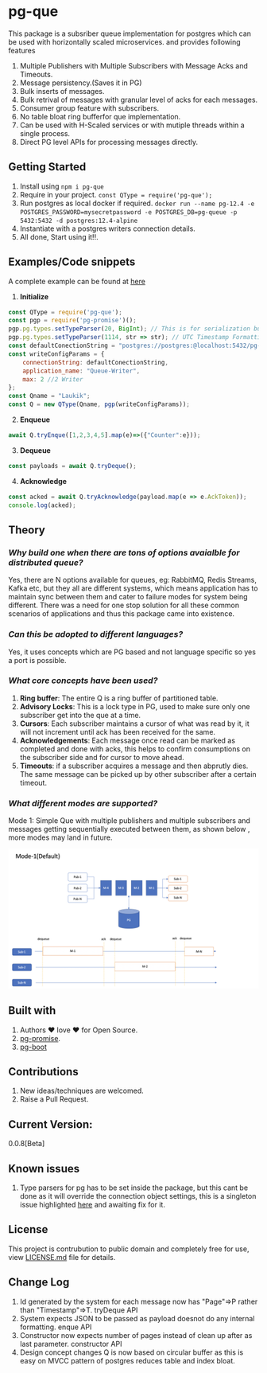 # pg-que

This package is a subsriber queue implementation for postgres which can be used with horizontally scaled microservices. and provides following features
1. Multiple Publishers with Multiple Subscribers with Message Acks and Timeouts.
3. Message persistency.(Saves it in PG)
4. Bulk inserts of messages.
5. Bulk retrival of messages with granular level of acks for each messages.
6. Consumer group feature with subscribers.
7. No table bloat ring bufferfor que implementation.
8. Can be used with H-Scaled services or with mutiple threads within a single process.
9. Direct PG level APIs for processing messages directly.

## Getting Started

1. Install using `npm i pg-que`
2. Require in your project. `const QType = require('pg-que');`
3. Run postgres as local docker if required. `docker run --name pg-12.4 -e POSTGRES_PASSWORD=mysecretpassword -e POSTGRES_DB=pg-queue -p 5432:5432 -d postgres:12.4-alpine`
4. Instantiate with a postgres writers connection details. 
5. All done, Start using it!!.

## Examples/Code snippets

A complete example can be found at [here](https://raw.githubusercontent.com/LRagji/pg-queue/master/examples/default.js)

1. **Initialize**
```javascript
const QType = require('pg-que');
const pgp = require('pg-promise')();
pgp.pg.types.setTypeParser(20, BigInt); // This is for serialization bug of BigInts as strings.
pgp.pg.types.setTypeParser(1114, str => str); // UTC Timestamp Formatting Bug, 1114 is OID for timestamp in Postgres.
const defaultConectionString = "postgres://postgres:@localhost:5432/pg-queue";
const writeConfigParams = {
    connectionString: defaultConectionString,
    application_name: "Queue-Writer",
    max: 2 //2 Writer
};
const Qname = "Laukik";
const Q = new QType(Qname, pgp(writeConfigParams));
```

2. **Enqueue**
```javascript
await Q.tryEnque([1,2,3,4,5].map(e)=>({"Counter":e}));
```
3. **Dequeue**
```javascript
const payloads = await Q.tryDeque();
```
4. **Acknowledge**
```javascript
const acked = await Q.tryAcknowledge(payload.map(e => e.AckToken));
console.log(acked);
```

## Theory

### *Why build one when there are tons of options avaialble for distributed queue?*
Yes, there are N options available for queues, eg: RabbitMQ, Redis Streams, Kafka etc, but they all are different systems, which means application has to maintain sync between them and cater to failure modes for system being different. There was a need for one stop solution for all these common scenarios of applications and thus this package came into existence.

### *Can this be adopted to different languages?*
Yes, it uses concepts which are PG based and not language specific so yes a port is possible.

### *What core concepts have been used?*
1. **Ring buffer**: The entire Q is a ring buffer of partitioned table. 
2. **Advisory Locks**: This is a lock type in PG, used to make sure only one subscriber get into the que at a time.
3. **Cursors**: Each subscriber maintains a cursor of what was read by it, it will not increment until ack has been received for the same.
4. **Acknowledgements**: Each message once read can be marked as completed and done with acks, this helps to confirm consumptions on the subscriber side and for cursor to move ahead.
5. **Timeouts**: if a subscriber acquires a message and then abprutly dies. The same message can be picked up by other subscriber after a certain timeout.

### *What different modes are supported?*
Mode 1: Simple Que with multiple publishers and multiple subscribers and messages getting sequentially executed between them, as shown below , more modes may land in future.

![Mode-1](./docs/Mode1.png)

## Built with

1. Authors :heart: love :heart: for Open Source.
2. [pg-promise](https://www.npmjs.com/package/pg-promise).
3. [pg-boot](https://www.npmjs.com/package/pg-boot)

## Contributions

1. New ideas/techniques are welcomed.
2. Raise a Pull Request.

## Current Version:
0.0.8[Beta]

## Known issues
1. Type parsers for pg has to be set inside the package, but this cant be done as it will override the connection object settings, this is a singleton issue highlighted [here](https://github.com/brianc/node-postgres/issues/2363) and awaiting fix for it.

## License

This project is contrubution to public domain and completely free for use, view [LICENSE.md](/license.md) file for details.

## Change Log
1. Id generated by the system for each message now has "Page"=>P rather than "Timestamp"=>T. tryDeque API
2. System expects JSON to be passed as payload doesnot do any internal formatting. enque API
3. Constructor now expects number of pages instead of clean up after as last parameter. constructor API
4. Design concept changes Q is now based on circular buffer as this is easy on MVCC pattern of postgres reduces table and index bloat.

